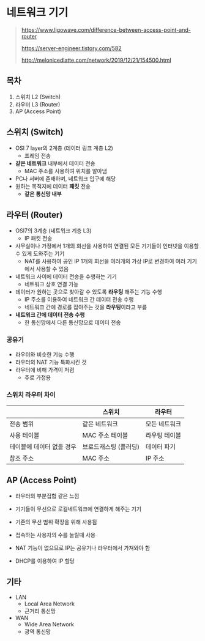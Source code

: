 # 네트워크 기기

> https://www.ligowave.com/difference-between-access-point-and-router
>
> https://server-engineer.tistory.com/582
>
> http://melonicedlatte.com/network/2019/12/21/154500.html

## 목차

1. 스위치 L2 (Switch)
2. 라우터 L3 (Router)
3. AP (Access Point)



## 스위치 (Switch)

- OSI 7 layer의 2계층 (데이터 링크 계층 L2)
  - 프레임 전송
- **같은 네트워크** 내부에서 데이터 전송
  - MAC 주소를 사용하여 위치를 알아냄
- PC나 서버에 존재하며, 네트워크 입구에 해당
- 원하는 목적지에 데이터 **패킷** 전송
  - **같은 통신망 내부**



## 라우터 (Router)

- OSI7의 3계층 (네트워크 계층 L3)
  - IP 패킷 전송
- 사무실이나 가정에서 1개의 회선을 사용하여 연결된 모든 기기들이 인터넷을 이용할 수 있게 도와주는 기기
  - NAT를 사용하여 공인 IP 1개의 회선을 여러개의 가상 IP로 변경하여 여러 기기에서 사용할 수 있음
- 네트워크 사이에 데이터 전송을 수행하는 기기
  - 네트워크 상호 연결 가능
- 데이터가 원하는 곳으로 찾아갈 수 있도록 **라우팅** 해주는 기능 수행
  - IP 주소를 이용하여 네트워크 간 데이터 전송 수행
  - 네트워크 간에 경로를 잡아주는 것을 **라우팅**이라고 부름
- **네트워크 간에 데이터 전송 수행**
  - 한 통신망에서 다른 통신망으로 데이터 전송

### 공유기

- 라우터와 비슷한 기능 수행
- 라우터의 NAT 기능 특화시킨 것
- 라우터에 비해 가격이 저렴
  - 주로 가정용



### 스위치 라우터 차이

|                           | 스위치                | 라우터        |
| ------------------------- | --------------------- | ------------- |
| 전송 범위                 | 같은 네트워크         | 모든 네트워크 |
| 사용 테이블               | MAC 주소 테이블       | 라우팅 테이블 |
| 테이블에 데이터 없을 경우 | 브로드캐스팅 (플러딩) | 데이터 파기   |
| 참조 주소                 | MAC 주소              | IP 주소       |



## AP (Access Point)

- 라우터의 부분집합 같은 느낌
- 기기들이 무선으로 로컬네트워크에 연결하게 해주는 기기
- 기존의 무선 범위 확장을 위해 사용됨
- 접속하는 사용자의 수를 늘릴때 사용

- NAT 기능이 없으므로 IP는 공유기나 라우터에서 가져와야 함
- DHCP를 이용하여 IP 할당



## 기타

- LAN
  - Local Area Network
  - 근거리 통신망
- WAN
  - Wide Area Network
  - 광역 통신망